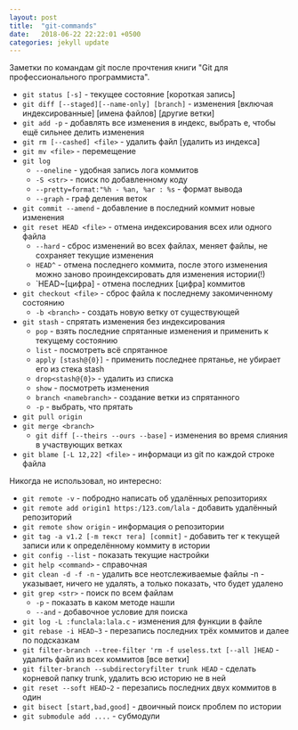 ```yaml
---
layout: post
title:  "git-commands"
date:   2018-06-22 22:22:01 +0500
categories: jekyll update
---
```


Заметки по командам git после прочтения книги "Git для профессионального программиста".

* `git status [-s]` -  текущее состояние [короткая запись]
* `git diff [--staged][--name-only] [branch]` - изменения [включая индексированные] [имена файлов] [другие ветки]
* `git add -p` - добавлять все изменения в индекс, выбрать e, чтобы ещё сильнее делить изменения
* `git rm [--cashed] <file>` - удалить файл [удалить из индекса]
* `git mv <file>` - перемещение
* `git log`
    * `--oneline` - удобная запись лога коммитов
    * `-S <str>` - поиск по добавленному коду
    * `--pretty=format:"%h - %an, %ar : %s` - формат вывода
    * `--graph` - граф деления веток
* `git commit --amend` - добавление в последний коммит новые изменения
* `git reset HEAD <file>` - отмена индексирования всех или одного файла
    * `--hard` - сброс изменений во всех файлах, меняет файлы, не сохраняет текущие изменения
    * `HEAD^` - отмена последнего коммита, после этого изменения можно заново проиндексировать для изменения истории(!)
    * `HEAD~[цифра] - отмена последних [цифра] коммитов
* `git checkout <file>` - сброс файла к последнему закомиченному состоянию
    * `-b <branch>` - создать новую ветку от существующей
* `git stash` - спрятать изменения без индексирования
    * `pop` - взять последние спрятанные изменения и применить к текущему состоянию
    * `list` - посмотреть всё спрятанное
    * `apply [stash@{0}]` - применить последнее прятанье, не убирает его из стека stash
    * `drop<stash@{0}>` - удалить из списка
    * `show` - посмотреть изменения
    * `branch <namebranch>` - создание ветки из спрятанного
    * `-p` - выбрать, что прятать
* `git pull origin`
* `git merge <branch>`
    * `git diff [--theirs --ours --base]` - изменения во время слияния в участвующих ветках
* `git blame [-L 12,22] <file>` - информаци из git по каждой строке файла

Никогда не использовал, но интересно:
* `git remote -v` - побродно написать об удалённых репозиториях
* `git remote add origin1 https:/123.com/lala` - добавить удалённый репозиторий
* `git remote show origin` - информация о репозитории
* `git tag -a v1.2 [-m текст тега] [commit]` - добавить тег к текущей записи или к определённому коммиту в истории
* `git config --list` - показать текущие настройки
* `git help <command>` - справочная
* `git clean -d -f -n` - удалить все неотслеживаемые файлы
    -n - указывает, ничего не удалять, а только показать, что будет удалено
* `git grep <str>` - поиск по всем файлам
    * `-p` - показать в каком методе нашли
    * `--and` - добавочное условие для поиска
* `git log -L :funclala:lala.c` - изменения для функции в файле
* `git rebase -i HEAD~3` - перезапись последних трёх коммитов и далее по подсказкам
* `git filter-branch --tree-filter 'rm -f useless.txt [--all ]HEAD` - удалить файл из всех коммитов [все ветки]
* `git filter-branch --subdirectoryfilter trunk HEAD` - сделать корневой папку trunk, удалить всю историю не в ней
* `git reset --soft HEAD~2` - перезапись последних двух коммитов в один
* `git bisect [start,bad,good]` - двоичный поиск проблем по истории
* `git submodule add ....` - субмодули
